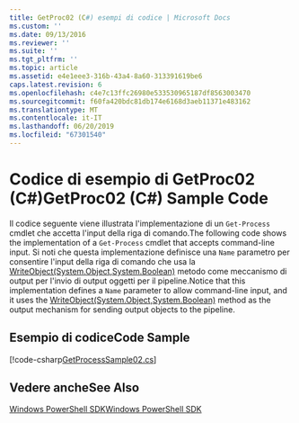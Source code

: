 ```yaml
---
title: GetProc02 (C#) esempi di codice | Microsoft Docs
ms.custom: ''
ms.date: 09/13/2016
ms.reviewer: ''
ms.suite: ''
ms.tgt_pltfrm: ''
ms.topic: article
ms.assetid: e4e1eee3-316b-43a4-8a60-313391619be6
caps.latest.revision: 6
ms.openlocfilehash: c4e7c13ffc26980e533530965187df8563003470
ms.sourcegitcommit: f60fa420bdc81db174e6168d3aeb11371e483162
ms.translationtype: MT
ms.contentlocale: it-IT
ms.lasthandoff: 06/20/2019
ms.locfileid: "67301540"
---
```

# <a name="getproc02-c-sample-code"></a><span data-ttu-id="8598a-102">Codice di esempio di GetProc02 (C#)</span><span class="sxs-lookup"><span data-stu-id="8598a-102">GetProc02 (C#) Sample Code</span></span>

<span data-ttu-id="8598a-103">Il codice seguente viene illustrata l'implementazione di un `Get-Process` cmdlet che accetta l'input della riga di comando.</span><span class="sxs-lookup"><span data-stu-id="8598a-103">The following code shows the implementation of a `Get-Process` cmdlet that accepts command-line input.</span></span> <span data-ttu-id="8598a-104">Si noti che questa implementazione definisce una `Name` parametro per consentire l'input della riga di comando che usa la [WriteObject(System.Object,System.Boolean)](/dotnet/api/system.management.automation.cmdlet.writeobject?view=pscore-6.2.0#System_Management_Automation_Cmdlet_WriteObject_System_Object_System_Boolean_) metodo come meccanismo di output per l'invio di output oggetti per il pipeline.</span><span class="sxs-lookup"><span data-stu-id="8598a-104">Notice that this implementation defines a `Name` parameter to allow command-line input, and it uses the [WriteObject(System.Object,System.Boolean)](/dotnet/api/system.management.automation.cmdlet.writeobject?view=pscore-6.2.0#System_Management_Automation_Cmdlet_WriteObject_System_Object_System_Boolean_) method as the output mechanism for sending output objects to the pipeline.</span></span>

## <a name="code-sample"></a><span data-ttu-id="8598a-105">Esempio di codice</span><span class="sxs-lookup"><span data-stu-id="8598a-105">Code Sample</span></span>

[!code-csharp[GetProcessSample02.cs](../../powershell-sdk-samples/SDK-2.0/csharp/GetProcessSample02/GetProcessSample02.cs#L11-L76 "GetProcessSample02.cs")]

## <a name="see-also"></a><span data-ttu-id="8598a-106">Vedere anche</span><span class="sxs-lookup"><span data-stu-id="8598a-106">See Also</span></span>

[<span data-ttu-id="8598a-107">Windows PowerShell SDK</span><span class="sxs-lookup"><span data-stu-id="8598a-107">Windows PowerShell SDK</span></span>](../windows-powershell-reference.md)
